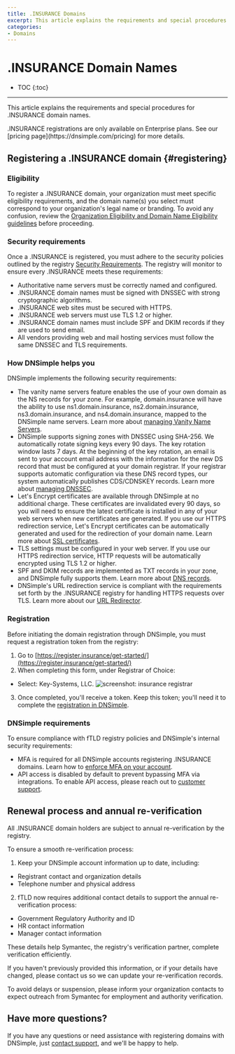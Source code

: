 ```yaml
---
title: .INSURANCE Domains
excerpt: This article explains the requirements and special procedures for .INSURANCE domain names.
categories:
- Domains
---
```


# .INSURANCE Domain Names

* TOC
{:toc}

---

This article explains the requirements and special procedures for .INSURANCE domain names.

<info>
.INSURANCE registrations are only available on Enterprise plans. See our [pricing page](https://dnsimple.com/pricing) for more details.
</info>

## Registering a .INSURANCE domain {#registering}

### Eligibility

To register a .INSURANCE domain, your organization must meet specific eligibility requirements, and the domain name(s) you select must correspond to your organization's legal name or branding.
To avoid any confusion, review the [Organization Eligibility and Domain Name Eligibility guidelines](https://register.insurance/eligibility//) before proceeding.

### Security requirements

Once a .INSURANCE is registered, you must adhere to the security policies outlined by the registry [Security Requirements](https://register.insurance/implementation-guide/#security). The registry will monitor to ensure every .INSURANCE meets these  requirements:
- Authoritative name servers must be correctly named and configured.
- .INSURANCE domain names must be signed with DNSSEC with strong cryptographic algorithms.
- .INSURANCE web sites must be secured with HTTPS.
- .INSURANCE web servers must use TLS 1.2 or higher.
- .INSURANCE domain names must include SPF and DKIM records if they are used to send email.
- All vendors providing web and mail hosting services must follow the same DNSSEC and TLS requirements.

### How DNSimple helps you

DNSimple implements the following security requirements:

- The vanity name servers feature enables the use of your own domain as the NS records for your zone. For example, domain.insurance will have the ability to use ns1.domain.insurance, ns2.domain.insurance, ns3.domain.insurance, and ns4.domain.insurance, mapped to the DNSimple name servers. Learn more about [managing Vanity Name Servers](https://support.dnsimple.com/articles/vanity-nameservers/).
- DNSimple supports signing zones with DNSSEC using SHA-256. We automatically rotate signing keys every 90 days. The key rotation window lasts 7 days. At the beginning of the key rotation, an email is sent to your account email address with the information for the new DS record that must be configured at your domain registrar. If your registrar supports automatic configuration via these DNS record types, our system automatically publishes CDS/CDNSKEY records. Learn more about [managing DNSSEC](https://support.dnsimple.com/categories/dnssec/).
- Let's Encrypt certificates are available through DNSimple at no additional charge. These certificates are invalidated every 90 days, so you will need to ensure the latest certificate is installed in any of your web servers when new certificates are generated. If you use our HTTPS redirection service, Let's Encrypt certificates can be automatically generated and used for the redirection of your domain name. Learn more about [SSL certificates](https://support.dnsimple.com/articles/ssl-certificates/).
- TLS settings must be configured in your web server. If you use our HTTPS redirection service, HTTP requests will be automatically encrypted using TLS 1.2 or higher.
- SPF and DKIM records are implemented as TXT records in your zone, and DNSimple fully supports them. Learn more about [DNS records](https://support.dnsimple.com/categories/dns/).
- DNSimple's URL redirection service is compliant with the requirements set forth by the .INSURANCE registry for handling HTTPS requests over TLS. Learn more about our [URL Redirector](https://support.dnsimple.com/articles/redirector/).

### Registration

Before initiating the domain registration through DNSimple, you must request a registration token from the registry:

1. Go to [https://register.insurance/get-started/](https://register.insurance/get-started/)
2. When completing this form, under Registrar of Choice:
  - Select: Key-Systems, LLC.
  ![screenshot: insurance registrar](/files/domains-ftld-registrar.png)
3. Once completed, you'll receive a token. Keep this token;  you'll need it to complete the [registration in DNSimple](https://support.dnsimple.com/articles/registering-domain/).

### DNSimple requirements

To ensure compliance with fTLD registry policies and DNSimple's internal security requirements:

- MFA is required for all DNSimple accounts registering .INSURANCE domains. Learn how to [enforce MFA on your account](https://support.dnsimple.com/articles/multi-factor-authentication-enforcement/).
- API access is disabled by default to prevent bypassing MFA via integrations. To enable API access, please reach out to [customer support](https://dnsimple.com/feedback).

## Renewal process and annual re-verification

All .INSURANCE domain holders are subject to annual re-verification by the registry.

To ensure a smooth re-verification process:
1. Keep your DNSimple account information up to date, including:
  - Registrant contact and organization details
  - Telephone number and physical address
2. fTLD now requires additional contact details to support the annual re-verification process:
  - Government Regulatory Authority and ID
  - HR contact information
  - Manager contact information

These details help Symantec, the registry's verification partner, complete verification efficiently.

If you haven't previously provided this information, or if your details have changed, please contact us so we can update your re-verification records.

<warning>
To avoid delays or suspension, please inform your organization contacts to expect outreach from Symantec for employment and authority verification.
</warning>

## Have more questions?

If you have any questions or need assistance with registering domains with DNSimple, just [contact support](https://dnsimple.com/feedback), and we'll be happy to help.
